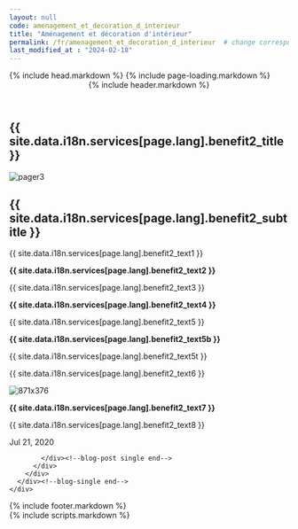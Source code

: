 ```yaml
--- 
layout: null 
code: amenagement_et_decoration_d_interieur 
title: "Aménagement et décoration d'intérieur" 
permalink: /fr/amenagement_et_decoration_d_interieur  # change corresponding i18n path variable if permalink changed here! 
last_modified_at : "2024-02-18"
---
```

<html lang="fr">
 {% include head.markdown %} 
 <body>
 {% include page-loading.markdown %}
<div class="wrapper">
  <header class="header-bg">
    {% include header.markdown %}
  </header><!--header end-->
  <section class="pager-section no-bg style2">
    <div class="container">
      <div class="pager-info">
        <div class="pg-title-head">
          <h2 class="m-0">{{ site.data.i18n.services[page.lang].benefit2_title }}</h2>
        </div>
      </div>
      <div class="pger-imgs no-seduo w-auto">
        <div class="abt-imgz"><img src="/assets/images/images_prestations_570x465_2_entete.jpg" alt="pager3"></div>
      </div><!--pger-imgs end-->
      <div class="clearfix"></div>
    </div>
  </section><!--pager-section end-->
  <section class="page-content pt-0">
    <div class="container">
      <div class="blog-single">
        <div class="row">
          <div class="col-lg-8">
            <div class="blog-post single">
              <div class="blog-info">
                <h2 class="blog-title">{{ site.data.i18n.services[page.lang].benefit2_subtitle }}</h2>
                <p>{{ site.data.i18n.services[page.lang].benefit2_text1 }}</p>
                <p style="font-weight:bold;">{{ site.data.i18n.services[page.lang].benefit2_text2 }}</p>
                <p>{{ site.data.i18n.services[page.lang].benefit2_text3 }}</p>
                <p style="font-weight:bold;">{{ site.data.i18n.services[page.lang].benefit2_text4 }}</p>
                <p>{{ site.data.i18n.services[page.lang].benefit2_text5 }}</p>
                <p style="font-weight:bold;">{{ site.data.i18n.services[page.lang].benefit2_text5b }}</p>
                <p>{{ site.data.i18n.services[page.lang].benefit2_text5t }}</p>
                <p>{{ site.data.i18n.services[page.lang].benefit2_text6 }}</p>
                <img src="/assets/images/images_prestations_570x465_2_details.jpg" alt="871x376" class="w-100">
                <p><b>{{ site.data.i18n.services[page.lang].benefit2_text7 }}</b></p>
                <p>{{ site.data.i18n.services[page.lang].benefit2_text8 }}</p>
                <p id="current-date">Jul 21, 2020</p>
              </div>
              
            </div><!--blog-post single end-->
          </div>
        </div>
      </div><!--blog-single end-->
    </div>
  </section><!--page-content end-->
  <footer>
    {% include footer.markdown %}
  </footer><!--footer end-->
</div><!--wrapper end-->
{% include scripts.markdown %}

</body>

</html>
